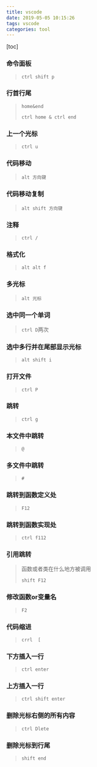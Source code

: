 ```yaml
---
title: vscode
date: 2019-05-05 10:15:26
tags: vscode
categories: tool
---
```


[toc]

### 命令面板

> `ctrl shift p `

### 行首行尾

> `home&end`
>
> `ctrl home & ctrl end`

### 上一个光标

> `ctrl u`

### 代码移动

> `alt 方向键`

### 代码移动复制

> `alt shift 方向键`

### 注释

> `ctrl /`

### 格式化

> `alt alt f`

### 多光标

> `alt 光标`

### 选中同一个单词

> `ctrl D`两次

### 选中多行并在尾部显示光标

> `alt shift i`

### 打开文件

> `ctrl P`


### 跳转

> `ctrl g`

### 本文件中跳转

> `@`

### 多文件中跳转

> `#`

### 跳转到函数定义处

> `F12`

### 跳转到函数实现处

> `ctrl f112`

### 引用跳转

> 函数或者类在什么地方被调用
>
> `shift F12`

### 修改函数or变量名

> `F2`

### 代码缩进

> `crrl  [`

### 下方插入一行

> `ctrl enter`

### 上方插入一行

> `ctrl shift enter`

### 删除光标右侧的所有内容

> `ctrl Dlete`

### 删除光标到行尾

> `shift end`